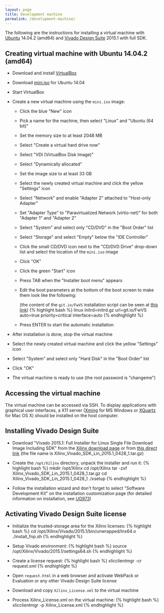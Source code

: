 ```yaml
---
layout: page
title: Development machine
permalink: /development-machine/
---
```


The following are the instructions for installing a virtual machine with [Ubuntu](http://wiki.ubuntu.com/TrustyTahr/ReleaseNotes) 14.04.2 (amd64) and [Vivado Design Suite](http://www.xilinx.com/products/design-tools/vivado) 2015.1 with full SDK.

Creating virtual machine with Ubuntu 14.04.2 (amd64)
-----

- Download and install [VirtualBox](https://www.virtualbox.org/wiki/Downloads)

- Download [mini.iso](http://archive.ubuntu.com/ubuntu/dists/trusty-updates/main/installer-amd64/current/images/netboot/mini.iso) for Ubuntu 14.04

- Start VirtualBox

- Create a new virtual machine using the `mini.iso` image:
  - Click the blue "New" icon

  - Pick a name for the machine, then select "Linux" and "Ubuntu (64 bit)"

  - Set the memory size to at least 2048 MB

  - Select "Create a virtual hard drive now"

  - Select "VDI (VirtualBox Disk Image)"

  - Select "Dynamically allocated"

  - Set the image size to at least 33 GB

  - Select the newly created virtual machine and click the yellow "Settings" icon

  - Select "Network" and enable "Adapter 2" attached to "Host-only Adapter"

  - Set "Adapter Type" to "Paravirtualized Network (virtio-net)" for both "Adapter 1" and "Adapter 2"

  - Select "System" and select only "CD/DVD" in the "Boot Order" list

  - Select "Storage" and select "Empty" below the "IDE Controller"

  - Click the small CD/DVD icon next to the "CD/DVD Drive" drop-down list and select the location of the `mini.iso` image

  - Click "OK"

  - Click the green "Start" icon

  - Press TAB when the "Installer boot menu" appears

  - Edit the boot parameters at the bottom of the boot screen to make them look like the following:

    (the content of the `git.io/FwVS` installation script can be seen at [this link](https://github.com/pavel-demin/red-pitaya-notes/blob/gh-pages/etc/ubuntu.seed))
{% highlight bash %}
linux initrd=initrd.gz url=git.io/FwVS auto=true priority=critical interface=auto
{% endhighlight %}

  - Press ENTER to start the automatic installation

- After installation is done, stop the virtual machine

- Select the newly created virtual machine and click the yellow "Settings" icon

- Select "System" and select only "Hard Disk" in the "Boot Order" list

- Click "OK"

- The virtual machine is ready to use (the root password is "changeme")

Accessing the virtual machine
-----

The virtual machine can be accessed via SSH. To display applications with graphical user interfaces, a X11 server ([Xming](http://sourceforge.net/projects/xming) for MS Windows or [XQuartz](http://xquartz.macosforge.org) for Mac OS X) should be installed on the host computer.

Installing Vivado Design Suite
-----

- Download "Vivado 2015.1: Full Installer for Linux Single File Download Image Including SDK" from the [Xilinx download page](http://www.xilinx.com/support/download/index.html/content/xilinx/en/downloadNav/vivado-design-tools/2015-1.html) or from [this direct link](https://secure.xilinx.com/webreg/register.do?group=dlc&version=2015.1&akdm=0&filename=Xilinx_Vivado_SDK_Lin_2015.1_0428_1.tar.gz) (the file name is Xilinx_Vivado_SDK_Lin_2015.1_0428_1.tar.gz)

- Create the `/opt/Xilinx` directory, unpack the installer and run it:
{% highlight bash %}
mkdir /opt/Xilinx
cd /opt/Xilinx
tar -zxf Xilinx_Vivado_SDK_Lin_2015.1_0428_1.tar.gz
cd Xilinx_Vivado_SDK_Lin_2015.1_0428_1
./xsetup
{% endhighlight %}

- Follow the installation wizard and don't forget to select "Software Development Kit" on the installation customization page
  (for detailed information on installation, see [UG973](http://www.xilinx.com/support/documentation/sw_manuals/xilinx2015_1/ug973-vivado-release-notes-install-license.pdf))

Activating Vivado Design Suite license
-----

- Initialize the trusted-storage area for the Xilinx licenses:
{% highlight bash %}
cd /opt/Xilinx/Vivado/2015.1/bin/unwrapped/lnx64.o
./install_fnp.sh
{% endhighlight %}

- Setup Vivado environment:
{% highlight bash %}
source /opt/Xilinx/Vivado/2015.1/settings64.sh
{% endhighlight %}

- Create a license request:
{% highlight bash %}
xlicclientmgr -cr request.xml
{% endhighlight %}

- Open `request.html` in a web browser and activate WebPack or Evaluation or any other Vivado Design Suite license

- Download and copy `Xilinx_License.xml` to the virtual machine

- Process Xilinx_License.xml on the virtual machine:
{% highlight bash %}
xlicclientmgr -p Xilinx_License.xml
{% endhighlight %}
